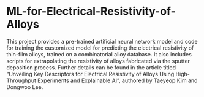 # ML-for-Electrical-Resistivity-of-Alloys
This project provides a pre-trained artificial neural network model and code for training the customized model for predicting the electrical resistivity of thin-film alloys, trained on a combinatorial alloy database. It also includes scripts for extrapolating the resistivity of alloys fabricated via the sputter deposition process. Further details can be found in the article titled “Unveiling Key Descriptors for Electrical Resistivity of Alloys Using High-Throughput Experiments and Explainable AI”, authored by Taeyeop Kim and Dongwoo Lee.
